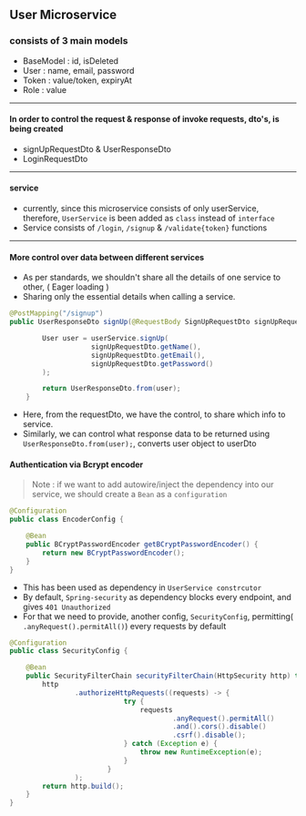 ## User Microservice 

### consists of 3 main models 
- BaseModel : id, isDeleted
- User : name, email, password
- Token : value/token, expiryAt
- Role : value

------------

#### In order to control the request & response of invoke requests, dto's, is being created
- signUpRequestDto & UserResponseDto
- LoginRequestDto
-----------

#### service
- currently, since this microservice consists of only userService, therefore, ``UserService`` is been added as ``class`` instead of `interface`
- Service consists of `/login`, `/signup` & `/validate{token}` functions

---------

#### More control over data between different services 
- As per standards, we shouldn't share all the details of one service to other, ( Eager loading )
- Sharing only the essential details when calling a service. 
```java
@PostMapping("/signup")
public UserResponseDto signUp(@RequestBody SignUpRequestDto signUpRequestDto){

        User user = userService.signUp(
                    signUpRequestDto.getName(),
                    signUpRequestDto.getEmail(),
                    signUpRequestDto.getPassword()
        );

        return UserResponseDto.from(user);
    }
```
- Here, from the requestDto, we have the control, to share which info to service. 
- Similarly, we can control what response data to be returned using ``UserResponseDto.from(user);``, converts user object to userDto

#### Authentication via Bcrypt encoder

> Note : if we want to add autowire/inject the dependency into our service, we should create a `Bean` as a `configuration`
```java
@Configuration
public class EncoderConfig {

    @Bean
    public BCryptPasswordEncoder getBCryptPasswordEncoder() {
        return new BCryptPasswordEncoder();
    }
}
```
- This has been used as dependency in ``UserService constrcutor`` 
- By default, `Spring-security` as dependency blocks every endpoint, and gives `401 Unauthorized` 
- For that we need to provide, another config, ``SecurityConfig``, permitting(` .anyRequest().permitAll()`) every requests by default
```java
@Configuration
public class SecurityConfig {

    @Bean
    public SecurityFilterChain securityFilterChain(HttpSecurity http) throws Exception {
        http
                .authorizeHttpRequests((requests) -> {
                            try {
                                requests
                                        .anyRequest().permitAll()
                                        .and().cors().disable()
                                        .csrf().disable();
                            } catch (Exception e) {
                                throw new RuntimeException(e);
                            }
                        }
                );
        return http.build();
    }
}
```


  
